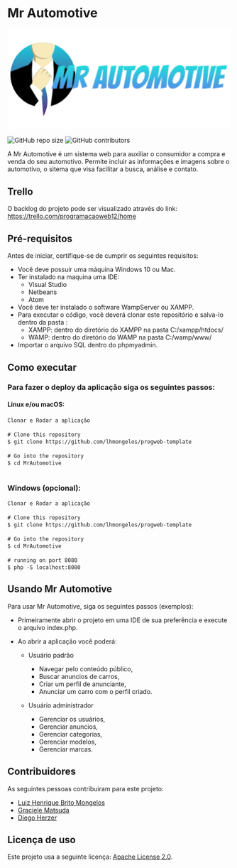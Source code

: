 # Mr Automotive

![](https://github.com/lhmongelos/progweb-template/blob/master/mrautomotive/img/mrlogo.png?raw=true)

<!--- Exemplos de badges. Acesse https://shields.io para outras opções. Você pode querer incluir informações de dependencias, build, testes, licença, etc. --->
![GitHub repo size](https://img.shields.io/github/repo-size/lhmongelos/progweb-template)
![GitHub contributors](https://img.shields.io/github/contributors/lhmongelos/progweb-template)

A Mr Automotive é um sistema web para auxiliar o consumidor a compra e venda do seu automotivo. Permite incluir as informações e imagens sobre o automotivo, o sitema  que visa facilitar a busca, análise e contato.

## Trello

O backlog do projeto pode ser visualizado através do link: https://trello.com/programacaoweb12/home

## Pré-requisitos

Antes de iniciar, certifique-se de cumprir os seguintes requisitos:

* Você deve possuir uma máquina Windows 10 ou Mac.
* Ter instalado na maquina uma IDE:
    * Visual Studio
    * Netbeans
    * Atom
* Você deve ter instalado o software WampServer ou XAMPP.
* Para executar o código, você deverá clonar este repositório e salva-lo dentro da pasta :
    * XAMPP: dentro do diretório do XAMPP na pasta C:/xampp/htdocs/
    * WAMP: dentro do diretório do WAMP na pasta C:/wamp/www/
* Importar o arquivo SQL dentro do phpmyadmin.

## Como executar

### Para fazer o deploy da aplicação siga os seguintes passos:

#### Linux e/ou macOS:
```
Clonar e Rodar a aplicação

# Clone this repository
$ git clone https://github.com/lhmongelos/progweb-template

# Go into the repository
$ cd MrAutomotive


```

### Windows (opcional):
```
Clonar e Rodar a aplicação

# Clone this repository
$ git clone https://github.com/lhmongelos/progweb-template

# Go into the repository
$ cd MrAutomotive

# running on port 8080
$ php -S localhost:8080

```

## Usando Mr Automotive

Para usar Mr Automotive, siga os seguintes passos (exemplos):

* Primeiramente abrir o projeto em uma IDE de sua preferência e execute o arquivo index.php.

* Ao abrir a aplicação você poderá:

  * Usuário padrão
    * Navegar pelo conteúdo público, 
    * Buscar anuncios de carros, 
    * Criar um perfil de anunciante,
    * Anunciar um carro com o perfil criado.

  * Usuário administrador
    * Gerenciar os usuários,
    * Gerenciar anuncios,
    * Gerenciar categorias,
    * Gerenciar modelos,
    * Gerenciar marcas.

## Contribuidores

As seguintes pessoas contribuiram para este projeto:

* [Luiz Henrique Brito Mongelos](https://github.com/lhmongelos)
* [Graciele Matsuda](https://github.com/gramatsuda)
* [Diego Herzer](https://github.com/Herzerdi)

## Licença de uso

Este projeto usa a seguinte licença: [Apache License 2.0](https://www.apache.org/licenses/LICENSE-2.0).
